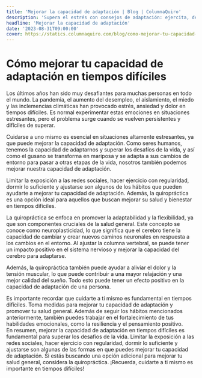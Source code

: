 ```yaml
---
title: 'Mejorar la capacidad de adaptación | Blog | ColumnaQuiro'
description: 'Supera el estrés con consejos de adaptación: ejercita, descansa y considera la quiropráctica para el bienestar en tiempos desafiantes.'
headline: 'Mejorar la capacidad de adaptación'
date: '2023-08-31T09:00:00'
cover: https://statics.columnaquiro.com/blog/como-mejorar-tu-capacidad-de-adaptacion.webp
---
```



# Cómo mejorar tu capacidad de adaptación en tiempos difíciles

Los últimos años han sido muy desafiantes para muchas personas en todo el mundo. La pandemia, el aumento del desempleo, el aislamiento, el miedo y las inclemencias climáticas han provocado estrés, ansiedad y dolor en tiempos difíciles. Es normal experimentar estas emociones en situaciones estresantes, pero el problema surge cuando se vuelven persistentes y difíciles de superar.

Cuidarse a uno mismo es esencial en situaciones altamente estresantes, ya que puede mejorar la capacidad de adaptación. Como seres humanos, tenemos la capacidad de adaptarnos y superar los desafíos de la vida, y así como el gusano se transforma en mariposa y se adapta a sus cambios de entorno para pasar a otras etapas de la vida, nosotros también podemos mejorar nuestra capacidad de adaptación.

Limitar la exposición a las redes sociales, hacer ejercicio con regularidad, dormir lo suficiente y ajustarse son algunos de los hábitos que pueden ayudarte a mejorar tu capacidad de adaptación. Además, la quiropráctica es una opción ideal para aquellos que buscan mejorar su salud y bienestar en tiempos difíciles.

La quiropráctica se enfoca en promover la adaptabilidad y la flexibilidad, ya que son componentes cruciales de la salud general. Este concepto se conoce como neuroplasticidad, lo que significa que el cerebro tiene la capacidad de cambiar y crear nuevos caminos neuronales en respuesta a los cambios en el entorno. Al ajustar la columna vertebral, se puede tener un impacto positivo en el sistema nervioso y mejorar la capacidad del cerebro para adaptarse.

Además, la quiropráctica también puede ayudar a aliviar el dolor y la tensión muscular, lo que puede contribuir a una mayor relajación y una mejor calidad del sueño. Todo esto puede tener un efecto positivo en la capacidad de adaptación de una persona.

Es importante recordar que cuidarte a ti mismo es fundamental en tiempos difíciles. Toma medidas para mejorar tu capacidad de adaptación y promover tu salud general. Además de seguir los hábitos mencionados anteriormente, también puedes trabajar en el fortalecimiento de tus habilidades emocionales, como la resiliencia y el pensamiento positivo.  
En resumen, mejorar la capacidad de adaptación en tiempos difíciles es fundamental para superar los desafíos de la vida. Limitar la exposición a las redes sociales, hacer ejercicio con regularidad, dormir lo suficiente y ajustarse son algunas de las formas en que puedes mejorar tu capacidad de adaptación. Si estás buscando una opción adicional para mejorar tu salud general, considera la quiropráctica. ¡Recuerda, cuidarte a ti mismo es importante en tiempos difíciles!
